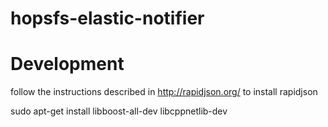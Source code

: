 # hopsfs-elastic-notifier


Development
============

follow the instructions described in http://rapidjson.org/ to install rapidjson

sudo apt-get install libboost-all-dev libcppnetlib-dev

